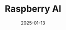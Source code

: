 ---  
layout: startup_page  
title: "Raspberry AI"  
id: "raspberry.ai"  
permalink: "/raspberryairaspberry.ai01132025/"  
website: "https://www.raspberry.ai/"  
funding_round: "Series A"  
funding_amount: "$24M"  
investors: "Andreessen Horowitz (a16z), Greycroft, Correlation Ventures, MVP Ventures, Gokul Rajaram, Ken Pilot"  
about: "Raspberry AI is a generative AI platform for fashion creatives, offering an end-to-end digital visualization platform that accelerates product development. It allows brands to quickly create photorealistic renderings, generate marketing assets, and streamline workflows, reducing time and costs while increasing speed to market. The platform is designed to understand the nuances of fashion design and manufacturing."  
markets: "Fashion, AI, Software, Product Design"  
hq: "New York, New York, United States"  
founded_year: "2022"  
linkedin: "https://www.linkedin.com/company/raspberry-ai"  
twitter: ""  
instagram: ""  
facebook: ""  
crunchbase: "https://www.crunchbase.com/organization/raspberry-ai"  
pitchbook: "https://pitchbook.com/profiles/company/532463-50"  

date_display: "13-Jan-2025"  
date: "2025-01-13"

# SEO Optimization  
meta_title: "Raspberry AI - Series A Funding ($24M)"  
meta_description: "Raspberry AI, Raspberry AI is a generative AI platform for fashion creatives, offering an end-to-end digital visualization platform that accelerates product develop..."  
meta_keywords: "Raspberry AI, Fashion, AI, Software, Product Design, Series A funding"  
canonical_url: "https://startup.projectstartups.com/raspberryairaspberry.ai01132025/"  
---